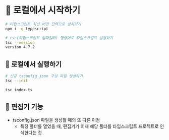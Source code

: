 # 🎁 로컬에서 시작하기

```bash
# 타입스크립트 최신 버전 전역으로 설치하기
npm i -g typescript

# tsc(타입스크립트 컴파일러) 명령어로 타입스크립트 실행하기
tsc --version
version 4.7.2
```

## 📍 로컬에서 실행하기

```bash
# 신규 tsconfig.json 구성 파일 생성하기
tsc --init

tsc index.ts
```

## 📍 편집기 기능

- tsconfig.json 파일을 생성할 때의 또 다른 이점
  - 특정 폴더를 열었을 때, 편집기가 이제 해당 폴더를 타입스크립트 프로젝트로 인식한다는 것
